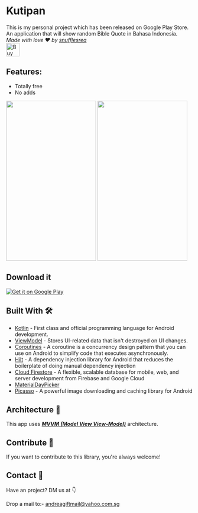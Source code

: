 # Kutipan
This is my personal project which has been released on Google Play Store. An application that will show random Bible Quote in Bahasa Indonesia. *Made with love ❤️ by [snufflesrea](https://github.com/snufflesrea)*
</br><a href='https://ko-fi.com/Y8Y5L0LQ' target='_blank'><img height='36' style='border:0px;height:36px;' src='https://az743702.vo.msecnd.net/cdn/kofi2.png?v=0' border='0' alt='Buy Me a Coffee at ko-fi.com' /></a>

## Features:
- Totally free
- No adds

<img src="https://github.com/snufflesrea/KutipanAlkitab/blob/master/marketing/ss1.png" width="243" height="432"> <img src="https://github.com/snufflesrea/KutipanAlkitab/blob/master/marketing/ss2.png" width="243" height="432">

## Download it
<a href='https://play.google.com/store/apps/details?id=com.andreasgift.kutipanalkitab&pcampaignid=pcampaignidMKT-Other-global-all-co-prtnr-py-PartBadge-Mar2515-1'><img alt='Get it on Google Play' src='https://play.google.com/intl/en_us/badges/static/images/badges/en_badge_web_generic.png'/></a>


## Built With 🛠

- [Kotlin](https://kotlinlang.org/) - First class and official programming language for Android development.
- [ViewModel](https://developer.android.com/topic/libraries/architecture/viewmodel) - Stores UI-related data that isn't destroyed on UI changes.
- [Coroutines](https://kotlinlang.org/docs/reference/coroutines-overview.html) - A coroutine is a concurrency design pattern that you can use on Android to simplify code that executes asynchronously.
- [Hilt](https://dagger.dev/hilt/) - A dependency injection library for Android that reduces the boilerplate of doing manual dependency injection
- [Cloud Firestore](https://firebase.google.com/docs/firestore) - A flexible, scalable database for mobile, web, and server development from Firebase and Google Cloud
- [MaterialDayPicker](https://github.com/gantonious/MaterialDayPicker)
- [Picasso](https://square.github.io/picasso) - A powerful image downloading and caching library for Android

## Architecture 🗼

This app uses [***MVVM (Model View
View-Model)***](https://developer.android.com/jetpack/docs/guide#recommended-app-arch) architecture.

## Contribute 🤝

If you want to contribute to this library, you're always welcome!

## Contact 📩

Have an project? DM us at 👇

Drop a mail to:- andreagiftmail@yahoo.com.sg
